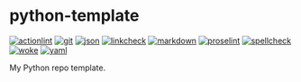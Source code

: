 # python-template

[![actionlint](https://github.com/salve-mundi-exempla/python-template/actions/workflows/actionlint.yaml/badge.svg?branch=main)](https://github.com/salve-mundi-exempla/python-template/actions/workflows/actionlint.yaml)
[![git](https://github.com/salve-mundi-exempla/python-template/actions/workflows/git.yaml/badge.svg?branch=main)](https://github.com/salve-mundi-exempla/python-template/actions/workflows/git.yaml)
[![json](https://github.com/salve-mundi-exempla/python-template/actions/workflows/json.yaml/badge.svg?branch=main)](https://github.com/salve-mundi-exempla/python-template/actions/workflows/json.yaml)
[![linkcheck](https://github.com/salve-mundi-exempla/python-template/actions/workflows/linkcheck.yaml/badge.svg?branch=main)](https://github.com/salve-mundi-exempla/python-template/actions/workflows/linkcheck.yaml)
[![markdown](https://github.com/salve-mundi-exempla/python-template/actions/workflows/markdown.yaml/badge.svg?branch=main)](https://github.com/salve-mundi-exempla/python-template/actions/workflows/markdown.yaml)
[![proselint](https://github.com/salve-mundi-exempla/python-template/actions/workflows/proselint.yaml/badge.svg?branch=main)](https://github.com/salve-mundi-exempla/python-template/actions/workflows/proselint.yaml)
[![spellcheck](https://github.com/salve-mundi-exempla/python-template/actions/workflows/spellcheck.yaml/badge.svg?branch=main)](https://github.com/salve-mundi-exempla/python-template/actions/workflows/spellcheck.yaml)
[![woke](https://github.com/salve-mundi-exempla/python-template/actions/workflows/woke.yaml/badge.svg?branch=main)](https://github.com/salve-mundi-exempla/python-template/actions/workflows/woke.yaml)
[![yaml](https://github.com/salve-mundi-exempla/python-template/actions/workflows/yaml.yaml/badge.svg?branch=main)](https://github.com/salve-mundi-exempla/python-template/actions/workflows/yaml.yaml)

My Python repo template.
